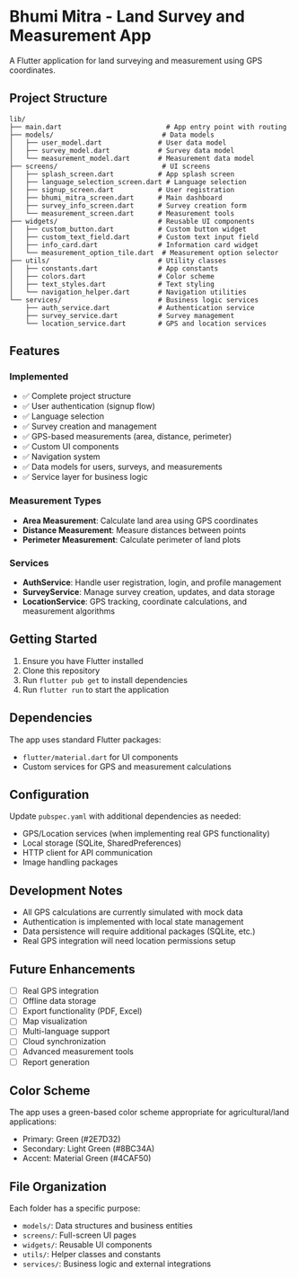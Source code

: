 # Bhumi Mitra - Land Survey and Measurement App

A Flutter application for land surveying and measurement using GPS coordinates.

## Project Structure

```
lib/
├── main.dart                          # App entry point with routing
├── models/                           # Data models
│   ├── user_model.dart              # User data model
│   ├── survey_model.dart            # Survey data model
│   └── measurement_model.dart       # Measurement data model
├── screens/                          # UI screens
│   ├── splash_screen.dart           # App splash screen
│   ├── language_selection_screen.dart # Language selection
│   ├── signup_screen.dart           # User registration
│   ├── bhumi_mitra_screen.dart      # Main dashboard
│   ├── survey_info_screen.dart      # Survey creation form
│   └── measurement_screen.dart      # Measurement tools
├── widgets/                         # Reusable UI components
│   ├── custom_button.dart           # Custom button widget
│   ├── custom_text_field.dart       # Custom text input field
│   ├── info_card.dart               # Information card widget
│   └── measurement_option_tile.dart  # Measurement option selector
├── utils/                           # Utility classes
│   ├── constants.dart               # App constants
│   ├── colors.dart                  # Color scheme
│   ├── text_styles.dart             # Text styling
│   └── navigation_helper.dart       # Navigation utilities
└── services/                        # Business logic services
    ├── auth_service.dart            # Authentication service
    ├── survey_service.dart          # Survey management
    └── location_service.dart        # GPS and location services
```

## Features

### Implemented
- ✅ Complete project structure
- ✅ User authentication (signup flow)
- ✅ Language selection
- ✅ Survey creation and management
- ✅ GPS-based measurements (area, distance, perimeter)
- ✅ Custom UI components
- ✅ Navigation system
- ✅ Data models for users, surveys, and measurements
- ✅ Service layer for business logic

### Measurement Types
- **Area Measurement**: Calculate land area using GPS coordinates
- **Distance Measurement**: Measure distances between points
- **Perimeter Measurement**: Calculate perimeter of land plots

### Services
- **AuthService**: Handle user registration, login, and profile management
- **SurveyService**: Manage survey creation, updates, and data storage
- **LocationService**: GPS tracking, coordinate calculations, and measurement algorithms

## Getting Started

1. Ensure you have Flutter installed
2. Clone this repository
3. Run `flutter pub get` to install dependencies
4. Run `flutter run` to start the application

## Dependencies

The app uses standard Flutter packages:
- `flutter/material.dart` for UI components
- Custom services for GPS and measurement calculations

## Configuration

Update `pubspec.yaml` with additional dependencies as needed:
- GPS/Location services (when implementing real GPS functionality)
- Local storage (SQLite, SharedPreferences)
- HTTP client for API communication
- Image handling packages

## Development Notes

- All GPS calculations are currently simulated with mock data
- Authentication is implemented with local state management
- Data persistence will require additional packages (SQLite, etc.)
- Real GPS integration will need location permissions setup

## Future Enhancements

- [ ] Real GPS integration
- [ ] Offline data storage
- [ ] Export functionality (PDF, Excel)
- [ ] Map visualization
- [ ] Multi-language support
- [ ] Cloud synchronization
- [ ] Advanced measurement tools
- [ ] Report generation

## Color Scheme

The app uses a green-based color scheme appropriate for agricultural/land applications:
- Primary: Green (#2E7D32)
- Secondary: Light Green (#8BC34A)
- Accent: Material Green (#4CAF50)

## File Organization

Each folder has a specific purpose:
- `models/`: Data structures and business entities
- `screens/`: Full-screen UI pages
- `widgets/`: Reusable UI components
- `utils/`: Helper classes and constants
- `services/`: Business logic and external integrations
